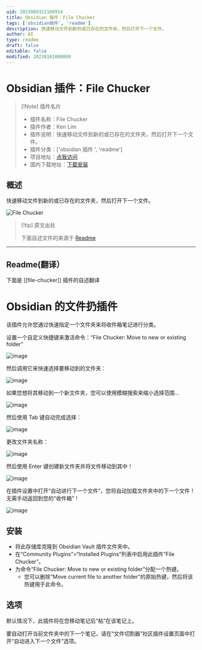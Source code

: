 ```yaml
---
uid: 2023080322180914
title: Obsidian 插件：File Chucker
tags: ['obsidian插件', 'readme']
description: 快速移动文件到新的或已存在的文件夹，然后打开下一个文件。
author: AI
type: readme
draft: false
editable: false
modified: 20230101000000
---
```


# Obsidian 插件：File Chucker

> [!Note] 插件名片
> - 插件名称：File Chucker
> - 插件作者：Ken Lim
> - 插件说明：快速移动文件到新的或已存在的文件夹，然后打开下一个文件。
> - 插件分类：['obsidian 插件 ', 'readme']
> - 项目地址：[点我访问](https://github.com/kenlim/file-chucker-plugin)
> - 国内下载地址：[下载安装](https://pkmer.cn/products/plugin/pluginMarket/?file-chucker)

## 概述

快速移动文件到新的或已存在的文件夹，然后打开下一个文件。

![File Chucker](https://cdn.pkmer.cn/covers/file-chucker.png!pkmer)

> [!tip] 原文出处
>
>下面自述文件的来源于 [Readme](https://ghproxy.net/https://raw.githubusercontent.com/kenlim/file-chucker-plugin/master/README.md)
>

---

## Readme(翻译）

下面是 [[file-chucker]] 插件的自述翻译

# Obsidian 的文件扔插件

该插件允许您通过快速指定一个文件夹来将收件箱笔记进行分类。

设置一个自定义快捷键来激活命令：“File Chucker: Move to new or existing folder”

![image](https://user-images.githubusercontent.com/111891/210280526-ce210fdc-383d-4eeb-93b6-c934c368b3cf.png)

然后调用它来快速选择要移动到的文件夹：

![image](https://user-images.githubusercontent.com/111891/210280550/db816b63-efab-4cfd-91dd-c8e4e33c551e.png)

如果您想将其移动到一个新文件夹，您可以使用模糊搜索来缩小选择范围...

![image](https://user-images.githubusercontent.com/111891/210280639-c471afc0-28c0-4e85-82a7-d0ddc0b3133e.png)

然后使用 Tab 键自动完成选择：

![image](https://user-images.githubusercontent.com/111891/210280669-6cca1bbb-87a4-411d-88bf-6a3b0e52e0f8.png)

更改文件夹名称：

![image](https://user-images.githubusercontent.com/111891/210280693-f8cc8253-f99b-4e25-bd19-f98db5149e33.png)

然后使用 Enter 键创建新文件夹并将文件移动到其中！

![image](https://user-images.githubusercontent.com/111891/210280714-9281197a-2edb-48c5-9639-82f489b40900.png)

在插件设置中打开“自动进行下一个文件”，您将自动加载文件夹中的下一个文件！无需手动返回到您的“收件箱”！

![image](https://user-images.githubusercontent.com/111891/210280759-1e940f4c-aed6-466b-b7bc-8f54d3dbf078.png)

## 安装

- 将此存储库克隆到 Obsidian Vault 插件文件夹中。
- 在“Community Plugins”>“Installed Plugins”列表中启用此插件“File Chucker”。
- 为命令“File Chucker: Move to new or existing folder”分配一个热键。
    - 您可以删除“Move current file to another folder”的原始热键，然后将该热键用于此命令。

## 选项

默认情况下，此插件将在您移动笔记后“粘”在该笔记上。

要自动打开当前文件夹中的下一个笔记，请在“文件切割器”社区插件设置页面中打开“自动进入下一个文件”选项。
